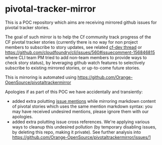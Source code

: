 # pivotal-tracker-mirror

This is a POC repository which aims are receiving mirrored github issues for pivotal tracker stories.

The goal of such mirror is to help the Cf community track progress of the CF pivotal tracker stories (currently there is no way for non project members to subscribe to story updates, see related [cf-dev thread](http://cf-dev.70369.x6.nabble.com/cf-dev-FW-issue-tracker-permissions-tt2763.html#a5014) or https://github.com/cloudfoundry/cli/issues/560#issuecomment-156846815 where CLI team PM tried to add non-team members to provide ways to check story status), by leveraging github watch features to selectively subscribe to existing mirrored stories, or up-to-come future stories.

This is mirroring is automated using https://github.com/Orange-OpenSource/pivotaltrackermirror

Apologies if as part of this POC we have accidentally and transiently:
* added extra polutting [issue mentions](https://github.com/blog/957-introducing-issue-mentions) while mirroring markdown content of pivotal stories which uses the same mention markdown syntax: you may have received undesired mentions, please ignore them with our apologies.
* added extra polutting issue cross references. We're applying various ways to cleanup this undesired pollution (by temporary disabling issues, by deleting this repo, making it private). See further analysis into https://github.com/Orange-OpenSource/pivotaltrackermirror/issues/1

